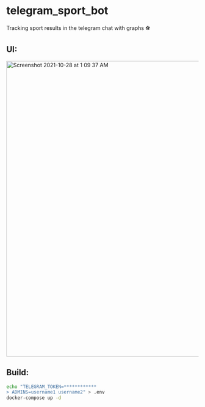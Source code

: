 # telegram_sport_bot
Tracking sport results in the telegram chat with graphs ⚽

## UI:
<img width="774" alt="Screenshot 2021-10-28 at 1 09 37 AM" src="https://user-images.githubusercontent.com/47758828/139154532-77288007-6622-4bc9-97ad-0f3f80bdfc5e.png">


## Build:

```bash
echo "TELEGRAM_TOKEN=************
> ADMINS=username1 username2" > .env
docker-compose up -d

